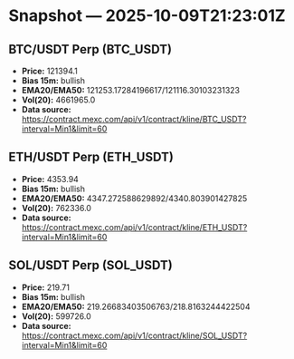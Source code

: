 # Snapshot — 2025-10-09T21:23:01Z

## BTC/USDT Perp (BTC_USDT)
- **Price:** 121394.1
- **Bias 15m:** bullish
- **EMA20/EMA50:** 121253.17284196617/121116.30103231323
- **Vol(20):** 4661965.0
- **Data source:** https://contract.mexc.com/api/v1/contract/kline/BTC_USDT?interval=Min1&limit=60

## ETH/USDT Perp (ETH_USDT)
- **Price:** 4353.94
- **Bias 15m:** bullish
- **EMA20/EMA50:** 4347.272588629892/4340.803901427825
- **Vol(20):** 762336.0
- **Data source:** https://contract.mexc.com/api/v1/contract/kline/ETH_USDT?interval=Min1&limit=60

## SOL/USDT Perp (SOL_USDT)
- **Price:** 219.71
- **Bias 15m:** bullish
- **EMA20/EMA50:** 219.26683403506763/218.8163244422504
- **Vol(20):** 599726.0
- **Data source:** https://contract.mexc.com/api/v1/contract/kline/SOL_USDT?interval=Min1&limit=60
